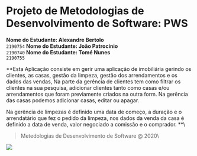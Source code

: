 # Projeto de Metodologias de Desenvolvimento de Software: PWS

**Nome do Estudante: Alexandre Bertolo**\
`2190754`
**Nome do Estudante: João Patrocinio**\
`2190740`
**Nome do Estudante: Tomé Nunes**\
`2190755`

**Esta Aplicação consiste em gerir uma aplicação de      imobiliária gerindo os clientes, as casas, gestão da limpeza, gestão dos arrendamentos e os dados das vendas, Na parte da gerência de clientes tem como filtrar os clientes na sua pesquisa, adicionar clientes tanto como casas e/ou arrendamentos que foram previamente criados na outra form. Na gerência das casas podemos adicionar casas, editar ou apagar.

Na gerência de limpezas é definido uma data de começo, a duração e o arrendatário que fez o pedido da limpeza, nos dados da venda da casa é definido a data de venda, valor negociado a comissão e o comprador. **\
> Metedologias de Desenvolvimento de Software @ 2020\

![](https://www.ipleiria.pt/wp-content/themes/ipleiria/img/logo_ipl_header.png)
